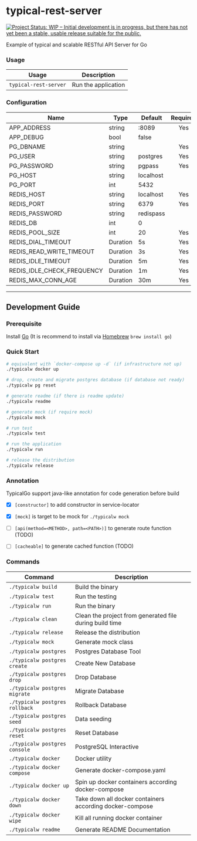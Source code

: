 

# typical-rest-server

[![Project Status: WIP – Initial development is in progress, but there has not yet been a stable, usable release suitable for the public.](https://www.repostatus.org/badges/latest/wip.svg)](https://www.repostatus.org/#wip)

Example of typical and scalable RESTful API Server for Go

### Usage

| Usage | Description |
|---|---|
|`typical-rest-server`|Run the application|


### Configuration

| Name | Type | Default | Required |
|---|---|---|:---:|
|APP_ADDRESS|string|:8089|Yes|
|APP_DEBUG|bool|false||
|PG_DBNAME|string||Yes|
|PG_USER|string|postgres|Yes|
|PG_PASSWORD|string|pgpass|Yes|
|PG_HOST|string|localhost||
|PG_PORT|int|5432||
|REDIS_HOST|string|localhost|Yes|
|REDIS_PORT|string|6379|Yes|
|REDIS_PASSWORD|string|redispass||
|REDIS_DB|int|0||
|REDIS_POOL_SIZE|int|20|Yes|
|REDIS_DIAL_TIMEOUT|Duration|5s|Yes|
|REDIS_READ_WRITE_TIMEOUT|Duration|3s|Yes|
|REDIS_IDLE_TIMEOUT|Duration|5m|Yes|
|REDIS_IDLE_CHECK_FREQUENCY|Duration|1m|Yes|
|REDIS_MAX_CONN_AGE|Duration|30m|Yes|

----

## Development Guide

### Prerequisite

Install [Go](https://golang.org/doc/install) (It is recommend to install via [Homebrew](https://brew.sh/) `brew install go`)

### Quick Start

```bash
# equivalent with `docker-compose up -d` (if infrastructure not up)
./typicalw docker up 

# drop, create and migrate postgres database (if database not ready)
./typicalw pg reset 

# generate readme (if there is readme update)
./typicalw readme 

# generate mock (if require mock)
./typicalw mock 

# run test 
./typicalw test

# run the application
./typicalw run 

# release the distribution
./typicalw release 
```

### Annotation

TypicalGo support java-like annotation for code generation before build
- [x] `[constructor]` to add constructor in service-locator 
- [x] `[mock]` is target to be mock for `./typicalw mock`
- [ ] `[api(method=<METHOD>, path=<PATH>)]` to generate route function (TODO)
- [ ] `[cacheable]` to generate cached function (TODO)


### Commands
| Command | Description |
|---|---|
|`./typicalw build`|Build the binary|
|`./typicalw test`|Run the testing|
|`./typicalw run`|Run the binary|
|`./typicalw clean`|Clean the project from generated file during build time|
|`./typicalw release`|Release the distribution|
|`./typicalw mock`|Generate mock class|
|`./typicalw postgres`|Postgres Database Tool|
|`./typicalw postgres create`|Create New Database|
|`./typicalw postgres drop`|Drop Database|
|`./typicalw postgres migrate`|Migrate Database|
|`./typicalw postgres rollback`|Rollback Database|
|`./typicalw postgres seed`|Data seeding|
|`./typicalw postgres reset`|Reset Database|
|`./typicalw postgres console`|PostgreSQL Interactive|
|`./typicalw docker`|Docker utility|
|`./typicalw docker compose`|Generate docker-compose.yaml|
|`./typicalw docker up`|Spin up docker containers according docker-compose|
|`./typicalw docker down`|Take down all docker containers according docker-compose|
|`./typicalw docker wipe`|Kill all running docker container|
|`./typicalw readme`|Generate README Documentation|
